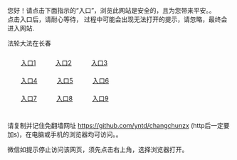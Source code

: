 您好！请点击下面指示的“入口”，浏览此网站是安全的，且为您带来平安。。 <br/>
点击入口后，请耐心等待， 过程中可能会出现无法打开的提示，请忽略，最终会进入网站. </br>

法轮大法在长春<br/>
<div style="padding:10px"><a style="margin:20px" target="_blank" href="https://d25fvgwdmtyos4.cloudfront.net/2Qpsp?mywqtasn" id="ccLink1" rel="nofollow">入口1</a> <a target="_blank" style="margin:20px" href="https://d3mh8878xtid0a.cloudfront.net/2Qpsp?kpmysnm" id="ccLink2" rel="nofollow">入口2</a> <a style="margin:20px" target="_blank" href="https://d3e12a6ju89g3c.cloudfront.net/2Qpsp?aqwoks" id="ccLink3" rel="nofollow">入口3</a></div>

<div style="padding:10px" ><a style="margin:20px" target="_blank" href="https://d25fvgwdmtyos4.cloudfront.net/2Qpsp?mywqtasn" id="ccLink4" rel="nofollow">入口4</a> <a style="margin:20px" href="https://d3mh8878xtid0a.cloudfront.net/2Qpsp?kpmysnm" target="_blank" id="ccLink5" rel="nofollow">入口5</a> <a style="margin:20px" href="https://d3e12a6ju89g3c.cloudfront.net/2Qpsp?aqwoks" target="_blank" id="ccLink6" rel="nofollow">入口6</a></div>

<div style="padding:10px"><a style="margin:20px" target="_blank" href="https://d25fvgwdmtyos4.cloudfront.net/2Qpsp?mywqtasn" id="ccLink7" rel="nofollow">入口7</a> <a style="margin:20px" href="https://d3mh8878xtid0a.cloudfront.net/2Qpsp?kpmysnm" target="_blank" id="ccLink8" rel="nofollow">入口8</a> <a style="margin:20px" target="_blank" href="https://d3e12a6ju89g3c.cloudfront.net/2Qpsp?aqwoks" id="ccLink9" rel="nofollow">入口9</a></div>

<br/>



请复制并记住免翻墙网址 https://github.com/yntd/changchunzx (http后一定要加s)，在电脑或手机的浏览器均可访问。。<br/>

微信如提示停止访问该网页，须先点击右上角，选择浏览器打开。
